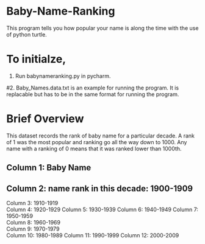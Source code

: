 # Baby-Name-Ranking
This program tells you how popular your name is along the time with the use of python turtle.

# To initialze,
1. Run babynameranking.py in pycharm.

#2. Baby_Names.data.txt is an example for running the program. It is replacable but has to be in the same format for running the program.


# Brief Overview
This dataset records the rank of baby name for a particular decade. A rank of 1 was the most popular and ranking go all the way down to 1000. 
Any name with a ranking of 0 means that it was ranked lower than 1000th.

## Column  1: Baby Name  
## Column  2: name rank in this decade: 1900-1909    
Column  3: 1910-1919  
Column  4: 1920-1929
Column  5: 1930-1939 
Column  6: 1940-1949 
Column  7: 1950-1959  
Column  8: 1960-1969  
Column  9: 1970-1979  
Column 10: 1980-1989 
Column 11: 1990-1999 
Column 12: 2000-2009 

